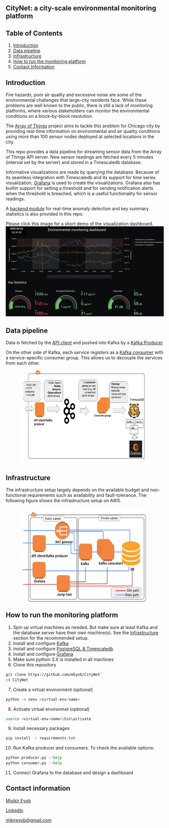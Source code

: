 ## CityNet: a city-scale environmental monitoring platform

## Table of Contents
1. [Introduction](README.md#introduction)
1. [Data pipeline](README.md#data-pipeline)
1. [Infrastructure](README.md#infrastructure)
1. [How to run the monitoring platform](README.md#how-to-run-the-monitoring-platform)
1. [Contact Information](README.md#contact-information)


## Introduction
Fire hazards, poor air quality and excessive noise are some of the environmental challenges that large-city residents face. While these problems are well known to the public, there is still a lack of monitoring platforms, where various stakeholders can monitor the environmental conditions on a block-by-block resolution.

The [Array of Things](https://arrayofthings.github.io/) project aims to tackle this problem for Chicago city by providing real-time information on environmental and air quality conditions using more than 100 sensor nodes deployed at selected locations in the city.

This repo provides a data pipeline for streaming sensor data from the Array of Things API server. New sensor readings are fetched every 5 minutes (interval set by the server) and stored in a Timescaledb database. 

Informative visualizations are made by querying the database. Because of its seamless integration with Timescaledb and its support for time series visualization, [Grafana](https://grafana.com/) is used to create the visualizations. Grafana also has builtin support for setting a threshold and for sending notification alerts when the threshold is breached, which is a useful functionality for sensor readings.  

A [backend module](citynet/monitor.py) for real-time anomaly detection and key summary statistics is also provided in this repo.

Please click this image for a short demo of the visualization dashboard.
[![Demo](img/demo-screenshot.png)](https://youtu.be/fZgwQc67qnk "Demo")

## Data pipeline 

Data is fetched by the [API client](citynet/api_client.py) and pushed into Kafka by a [Kafka Producer](citynet/producer.py)

On the other side of Kafka, each service registers as a [Kafka consumer](citynet/consumer.py) with a service-specific consumer group. This allows us to decouple the services from each other. 

<center><img src="img/pipeline-architecture.jpg" align="middle" style="width: 400px; height: 300px" /></center>

## Infrastructure

The infrastructure setup largely depends on the available budget and non-functional requirements such as availability and fault-tolerance. The following figure shows the infrastructure setup on AWS. 

<center><img src="img/infrastructure.png" align="middle" style="width: 400px; height: 300px" /></center>

## How to run the monitoring platform

1. Spin up virtual machines as needed. But make sure at least Kafka and the database server have their own machine(s). See the [Infrastructure](README.md#infrastructure) section for the recommended setup.
2. Install and configure [Kafka](https://kafka.apache.org/)
3. Install and configure [PostgreSQL & Timescaledb](https://docs.timescale.com/latest/getting-started/installation)
4. Install and configure [Grafana](https://grafana.com/)
5. Make sure python 3.X is installed in all machines
6. Clone this repository

```bash
git clone https://github.com/mEyob/CityNet`
cd CityNet
```
7. Create a virtual environment (optional)

```bash
python -m venv <virtual-env-name>
```
8. Activate virtual environmet (optional)

```bash
source <virtual-env-name>\bin\activate
```
9. Install necessary packages 

```bash
pip install -r requirements.txt
```

10. Run Kafka producer and consumers. To check the available options:

```python
python producer.py --help
python consumer.py --help
```
11. Connect Grafana to the database and design a dashboard

## Contact information
[Misikir Eyob](https://meyob.github.io)

[LinkedIn](https://www.linkedin.com/in/misikir-eyob/)

mikireyob@gmail.com

